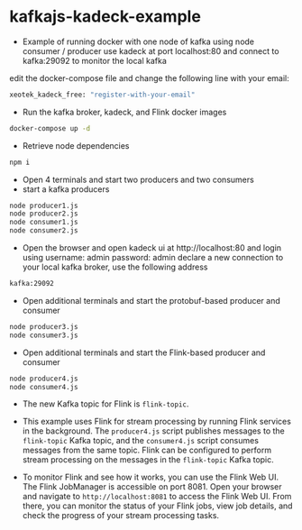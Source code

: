 # kafkajs-kadeck-example
- Example of running docker with one node of kafka using node consumer / producer 
use kadeck at port localhost:80 and connect to kafka:29092 to monitor the local kafka

edit the docker-compose file and change the following line with your email:
```sh
xeotek_kadeck_free: "register-with-your-email"
```

- Run the kafka broker, kadeck, and Flink docker images
```sh
docker-compose up -d
```

- Retrieve node dependencies
```sh
npm i
```

- Open 4 terminals and start two producers and two consumers
- start a kafka producers
```sh
node producer1.js
node producer2.js
node consumer1.js
node consumer2.js
```

- Open the browser and open kadeck ui at http://localhost:80 and login using username: admin password: admin
declare a new connection to your local kafka broker, use the following address
```sh
kafka:29092
```

- Open additional terminals and start the protobuf-based producer and consumer
```sh
node producer3.js
node consumer3.js
```

- Open additional terminals and start the Flink-based producer and consumer
```sh
node producer4.js
node consumer4.js
```

- The new Kafka topic for Flink is `flink-topic`.

- This example uses Flink for stream processing by running Flink services in the background. The `producer4.js` script publishes messages to the `flink-topic` Kafka topic, and the `consumer4.js` script consumes messages from the same topic. Flink can be configured to perform stream processing on the messages in the `flink-topic` Kafka topic.

- To monitor Flink and see how it works, you can use the Flink Web UI. The Flink JobManager is accessible on port 8081. Open your browser and navigate to `http://localhost:8081` to access the Flink Web UI. From there, you can monitor the status of your Flink jobs, view job details, and check the progress of your stream processing tasks.
